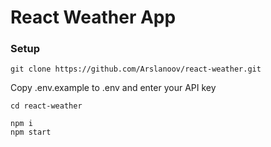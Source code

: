 # React Weather App

### Setup

    git clone https://github.com/Arslanoov/react-weather.git
    
Copy .env.example to .env and enter your API key
    
    cd react-weather

    npm i
    npm start
